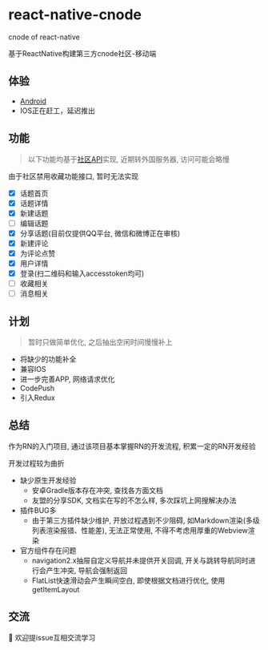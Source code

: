 # react-native-cnode
cnode of react-native

基于ReactNative构建第三方cnode社区-移动端

## 体验
- [Android](http://rainbowvs.com/rnCnode/rnCnode.apk)
- IOS正在赶工，延迟推出

## 功能
> 以下功能均基于[社区API](https://cnodejs.org/api)实现, 近期转外国服务器, 访问可能会略慢

由于社区禁用收藏功能接口, 暂时无法实现
- [x] 话题首页
- [x] 话题详情
- [x] 新建话题
- [ ] 编辑话题
- [x] 分享话题(目前仅提供QQ平台, 微信和微博正在审核)
- [x] 新建评论
- [x] 为评论点赞
- [x] 用户详情
- [x] 登录(扫二维码和输入accesstoken均可)
- [ ] 收藏相关
- [ ] 消息相关

## 计划
> 暂时只做简单优化, 之后抽出空闲时间慢慢补上

* 将缺少的功能补全
* 兼容IOS
* 进一步完善APP, 网络请求优化
* CodePush
* 引入Redux
  
## 总结
作为RN的入门项目, 通过该项目基本掌握RN的开发流程, 积累一定的RN开发经验

开发过程较为曲折

* 缺少原生开发经验
  * 安卓Gradle版本存在冲突, 查找各方面文档
  * 友盟的分享SDK, 文档实在写的不怎么样, 多次踩坑上网搜解决办法
* 插件BUG多
  * 由于第三方插件缺少维护, 开放过程遇到不少阻碍, 如Markdown渲染(多级列表渲染报错、性能差), 无法正常使用, 不得不考虑用厚重的Webview渲染
* 官方组件存在问题
  * navigation2.x抽屉自定义导航并未提供开关回调, 开关与跳转导航同时进行会产生冲突, 导航会强制返回
  * FlatList快速滑动会产生瞬间空白, 即使根据文档进行优化, 使用getItemLayout

## 交流
:hammer: 欢迎提issue互相交流学习